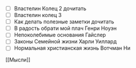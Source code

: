 - [ ] Властелин Колец 2 дочитать
- [ ] Властелин колец 3
- [ ] Как делать полезные заметки дочитать 
- [ ] В радость обрати мой плач Генри Ноуэн
- [ ] Непоколебимые основания Гайслер
- [ ] Законы Семейной жизни Харли Уиллард
- [ ] Нормальная христианская жизнь Вотчман Ни

[[Мысли]]